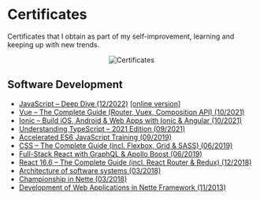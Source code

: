 # Certificates

Certificates that I obtain as part of my self-improvement, learning and keeping up with new trends.

<p align="center">
<img src="https://user-images.githubusercontent.com/10185306/209370400-0cb193c6-11fe-493a-a83b-cb264e5abfa1.png" alt="Certificates" />
</p>

## Software Development
- [JavaScript – Deep Dive (12/2022)](https://github.com/jakubjirous/certificates/blob/main/software-development/2022-12-javascript-deep-dive.pdf) [[online version]](https://scrimba.com/certificate/u3kER2Hg/gjavascript)
- [Vue – The Complete Guide (Router, Vuex, Composition API) (10/2021)](https://github.com/jakubjirous/certificates/blob/main/software-development/2021-11-udemy-vue.pdf)
- [Ionic – Build iOS, Android & Web Apps with Ionic & Angular (10/2021)](https://github.com/jakubjirous/certificates/blob/main/software-development/2021-10-udemy-ionic-angular.pdf)
- [Understanding TypeScript – 2021 Edition (09/2021)](https://github.com/jakubjirous/certificates/blob/main/software-development/2021-09-udemy-understanding-typescript-2021.pdf)
- [Accelerated ES6 JavaScript Training (09/2019)](https://github.com/jakubjirous/certificates/blob/main/software-development/2019-09-udemy-es6.pdf)
- [CSS – The Complete Guide (incl. Flexbox, Grid & SASS) (06/2019)](https://github.com/jakubjirous/certificates/blob/main/software-development/2019-08-udemy-css.pdf)
- [Full-Stack React with GraphQL & Apollo Boost (06/2019)](https://github.com/jakubjirous/certificates/blob/main/software-development/2019-06-udemy-graphql.pdf)
- [React 16.6 – The Complete Guide (incl. React Router & Redux) (12/2018)](https://github.com/jakubjirous/certificates/blob/main/software-development/2018-12-udemy-react.pdf)
- [Architecture of software systems (03/2018)](https://github.com/jakubjirous/certificates/blob/main/software-development/2018-03-gopas.pdf)
- [Championship in Nette (03/2018)](https://github.com/jakubjirous/certificates/blob/main/software-development/2018-03-nette-2.pdf)
- [Development of Web Applications in Nette Framework (11/2013)](https://github.com/jakubjirous/certificates/blob/main/software-development/2013-11-nette-1.pdf)
